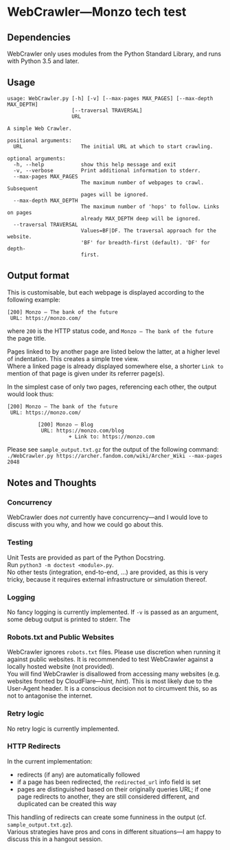 # WebCrawler—Monzo tech test

## Dependencies

WebCrawler only uses modules from the Python Standard Library, and runs with Python 3.5 and later.  

## Usage
```
usage: WebCrawler.py [-h] [-v] [--max-pages MAX_PAGES] [--max-depth MAX_DEPTH]
                     [--traversal TRAVERSAL]
                     URL

A simple Web Crawler.

positional arguments:
  URL                   The initial URL at which to start crawling.

optional arguments:
  -h, --help            show this help message and exit
  -v, --verbose         Print additional information to stderr.
  --max-pages MAX_PAGES
                        The maximum number of webpages to crawl. Subsequent
                        pages will be ignored.
  --max-depth MAX_DEPTH
                        The maximum number of 'hops' to follow. Links on pages
                        already MAX_DEPTH deep will be ignored.
  --traversal TRAVERSAL
                        Values=BF|DF. The traversal approach for the website.
                        'BF' for breadth-first (default). 'DF' for depth-
                        first.
```

## Output format
This is customisable, but each webpage is displayed according to the following example:
```
[200] Monzo – The bank of the future
 URL: https://monzo.com/
```
where `200` is the HTTP status code, and `Monzo – The bank of the future` the page title.

Pages linked to by another page are listed below the latter, at a higher level of indentation. This creates a simple tree view.  
Where a linked page is already displayed somewhere else, a shorter `Link to` mention of that page is given under its referrer page(s).

In the simplest case of only two pages, referencing each other, the output would look thus:
```
[200] Monzo – The bank of the future
 URL: https://monzo.com/

          [200] Monzo – Blog
           URL: https://monzo.com/blog
                    + Link to: https://monzo.com
```

Please see `sample_output.txt.gz` for the output of the following command:  
```./WebCrawler.py https://archer.fandom.com/wiki/Archer_Wiki --max-pages 2048```

## Notes and Thoughts
### Concurrency
WebCrawler does _not_ currently have concurrency—and I would love to discuss with you why, and how we could go about this.
### Testing
Unit Tests are provided as part of the Python Docstring.  
Run `python3 -m doctest <module>.py`.  
No other tests (integration, end-to-end, ...) are provided, as this is very tricky, because it requires external infrastructure or simulation thereof.
### Logging
No fancy logging is currently implemented.
If `-v` is passed as an argument, some debug output is printed to stderr.
The
### Robots.txt and Public Websites
WebCrawler ignores `robots.txt` files. Please use discretion when running it against public websites. It is recommended to test WebCrawler against a locally hosted website (not provided).  
You will find WebCrawler is disallowed from accessing many websites (e.g. websites fronted by CloudFlare—_hint, hint_). This is most likely due to the User-Agent header. It is a conscious decision not to circumvent this, so as not to antagonise the internet.
### Retry logic
No retry logic is currently implemented.
### HTTP Redirects
In the current implementation:
* redirects (if any) are automatically followed
* if a page has been redirected, the `redirected_url` info field is set
* pages are distinguished based on their originally queries URL; if one page redirects to another, they are still considered different, and duplicated can be created this way

This handling of redirects can create some funniness in the output (cf. `sample_output.txt.gz`).  
Various strategies have pros and cons in different situations—I am happy to discuss this in a hangout session.
